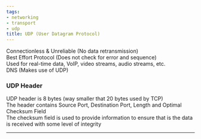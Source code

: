 ```yaml
---
tags:
- networking
- transport
- udp
title: UDP (User Datagram Protocol)
---
```


Connectionless & Unreliable (No data retransmission)  
Best Effort Protocol (Does not check for error and sequence)  
Used for real-time data, VoIP, video streams, audio streams, etc.  
DNS (Makes use of UDP)

### UDP Header

UDP header is 8 bytes (way smaller that 20 bytes used by TCP)  
The header contains Source Port, Destination Port, Length and Optimal Checksum Field  
The checksum field is used to provide information to ensure that is the data is received with some level of integrity

---